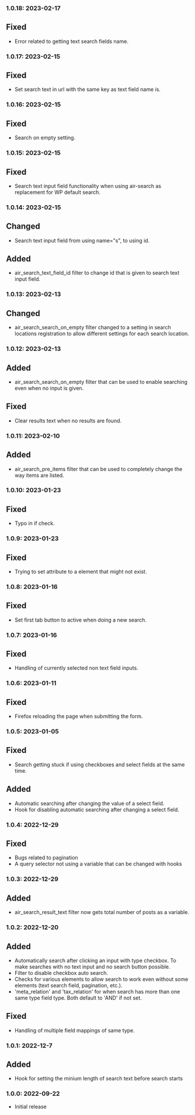 ### 1.0.18: 2023-02-17
## Fixed
* Error related to getting text search fields name.

### 1.0.17: 2023-02-15
## Fixed
* Set search text in url with the same key as text field name is.

### 1.0.16: 2023-02-15
## Fixed
* Search on empty setting.

### 1.0.15: 2023-02-15
## Fixed
* Search text input field functionality when using air-search as replacement for WP default search.

### 1.0.14: 2023-02-15
## Changed
* Search text input field from using name="s", to using id.

## Added
* air_search_text_field_id filter to change id that is given to search text input field.

### 1.0.13: 2023-02-13
## Changed
* air_search_search_on_empty filter changed to a setting in search locations registration to allow different settings for each search location.

### 1.0.12: 2023-02-13
## Added
* air_search_search_on_empty filter that can be used to enable searching even when no input is given.

## Fixed
* Clear results text when no results are found.

### 1.0.11: 2023-02-10
## Added
* air_search_pre_items filter that can be used to completely change the way items are listed.

### 1.0.10: 2023-01-23
## Fixed
* Typo in if check.

### 1.0.9: 2023-01-23
## Fixed
* Trying to set attribute to a element that might not exist.

### 1.0.8: 2023-01-16
## Fixed
* Set first tab button to active when doing a new search.

### 1.0.7: 2023-01-16
## Fixed
* Handling of currently selected non text field inputs.

### 1.0.6: 2023-01-11
## Fixed
* Firefox reloading the page when submitting the form.

### 1.0.5: 2023-01-05
## Fixed
* Search getting stuck if using checkboxes and select fields at the same time.

## Added
* Automatic searching after changing the value of a select field.
* Hook for disabling automatic searching after changing a select field.

### 1.0.4: 2022-12-29
## Fixed
* Bugs related to pagination
* A query selector not using a variable that can be changed with hooks

### 1.0.3: 2022-12-29
## Added
* air_search_result_text filter now gets total number of posts as a variable.

### 1.0.2: 2022-12-20
## Added
* Automatically search after clicking an input with type checkbox. To make searches with no text input and no search button possible.
* Filter to disable checkbox auto search.
* Checks for various elements to allow search to work even without some elements (text search field, pagination, etc.).
* 'meta_relation' and 'tax_relation' for when search has more than one same type field type. Both default to 'AND' if not set.

## Fixed
* Handling of multiple field mappings of same type.

### 1.0.1: 2022-12-7
## Added
* Hook for setting the minium length of search text before search starts

### 1.0.0: 2022-09-22

* Initial release

